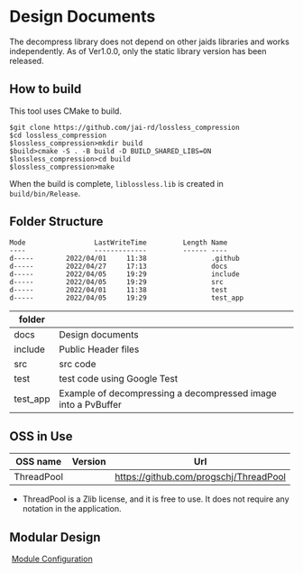# Design Documents
The decompress library does not depend on other jaids libraries and works independently. As of Ver1.0.0, only the static library version has been released.

## How to build

This tool uses CMake to build.

```
$git clone https://github.com/jai-rd/lossless_compression
$cd lossless_compression
$lossless_compression>mkdir build
$build>cmake -S . -B build -D BUILD_SHARED_LIBS=ON
$lossless_compression>cd build
$lossless_compression>make
```

When the build is complete, `liblossless.lib` is created in `build/bin/Release`.<br>

## Folder Structure

```
Mode                 LastWriteTime         Length Name
----                 -------------         ------ ----
d-----        2022/04/01     11:38                .github
d-----        2022/04/27     17:13                docs
d-----        2022/04/05     19:29                include
d-----        2022/04/05     19:29                src
d-----        2022/04/01     11:38                test
d-----        2022/04/05     19:29                test_app
```

| folder   |                                |
| -------- | ------------------------------ |
| docs     | Design documents         |
| include  | Public Header files           |
| src      | src code                       |
| test     | test code using Google Test |
| test_app | Example of decompressing a decompressed image into a PvBuffer  |

## OSS in Use

| OSS name   | Version | Url                                    |
| ---------- | ------- | -------------------------------------- |
| ThreadPool |         | https://github.com/progschj/ThreadPool |

* ThreadPool is a Zlib license, and it is free to use. It does not require any notation in the application.

## Modular Design

​	[Module Configuration](design.md)

